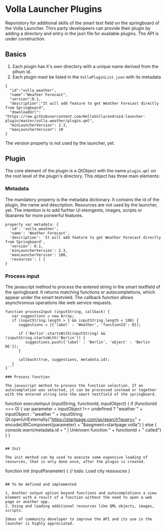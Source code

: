 # Volla Launcher Plugins

Reporistory for additional skills of the smart text field on the springboard of the Volla Launcher. Thirs party developeers can provide their plugin by adding a directory and entry in the json file for available plugins. The API is under construction.

## Basics

1. Each plugin has it's own directory with a unique name derived from the plhuin id.
2. Each plugin mast be listed in the `VollaPluginList.json` with its metadata

```
{
  "id":"volla_weather",
  "name":"Weather Forecast",
  "version":0.1,
  "description":"It will add feature to get Weather Forecast directly from Springboard", 
  "downloadUrl": "https://raw.githubusercontent.com/HelloVolla/android-launcher-plugin/master/volla.weather/plugin.qml",
  "minLauncherVersion": 2.3,
  "maxLauncherVersion": 10
}
```

The version property is not used by the launcher, yet.

## Plugin

The core element of the plugin is a QtObject with the name `plugin.qml` on the root level of the plugin's directory. This object has three main elements:

### Metadata

The mandatory property is the metadata dictionary. It contains the id of the plugin, the name and description. Resources are not used by the launcher, yet. The intention is to add furhter Ui elemgents, images, scripts or libaraires for more porwerful features.

```
property var metadata: {  
  'id': 'volla_weather',
  'name': 'Weather Forecast',  
  'description': 'It will add feature to get Weather Forecast directly from Springboard',  
  'version': 0.1,  
  'minLauncherVersion': 2.3,  
  'maxLauncherVersion': 100,  
  'resources': [ ]  
}
```

### Process input
  
The javascript method to process the entered string in the smart textfield of the springboard. It returns matching functions or autocompletions, which appear under the smart textvield. The callback function allows asynchronous operations like web service requests.

```
function processInput (inputString, callback) {
   var suggestions = new Array;
   if (inputString.length > 1 && inputString.length < 100) {
      suggestions = [{'label' : 'Weather', 'functionId': 0}];

      if ('Berlin'.startsWith(inputString) && !inputString.startsWith('Berlin')) {
         suggestions.push({'label' : 'Berlin', 'object' : 'Berlin DE'});
      }

      callback(true, suggestions, metadata.id);
   }
}```

### Process function

The javascript method to process the function selection. If an autocompletion was selected, it can be processed instead or together with the entered string into the smart textfield of the springboard.

```
function executeInput (inputString, functionId, inputObject) {
  if (functionId === 0) {
    var parameter = inputObject !== undefined ? "weather " + inputObject : "weather " + inputString
    Qt.openUrlExternally("https://startpage.com/sp/search?query=" + encodeURIComponent(parameter) + "&segment=startpage.volla")
  } else {
    console.warn(metadata.id + " | Unknown function " + functionId + " called")
  }
}
```

## Init

The init method can be used to execute some expensive loading of resources, that is only done once, after the plugin is created.

```
function init (inputParameter) {
  // todo: Load city ressouces
}
```

## To be defined and implemented 

1. Another output option beyond functions and autocompletions a view element with a result of a function without the need to open a web page or another app.
2. Using and loading additional resources like QML objects, images, scripts.

Ideas of community developer to improve the API and its use in the launcher is highly appreciated.
